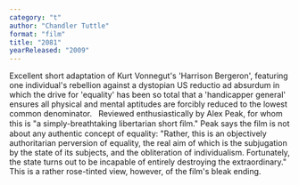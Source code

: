 ```yaml
---
category: "t"
author: "Chandler Tuttle"
format: "film"
title: "2081"
yearReleased: "2009"
---
```

Excellent short adaptation of Kurt Vonnegut's 			'Harrison Bergeron', featuring one individual's rebellion against a 			dystopian US reductio ad absurdum in which the drive for 			'equality' has been so total that a 'handicapper general' ensures 			all physical and mental aptitudes are forcibly reduced to the lowest 			common denominator.
 
Reviewed enthusiastically by			Alex Peak, for 			whom this is "a simply-breathtaking libertarian short ﬁlm." Peak 			says the film is not about any authentic concept of equality: 			"Rather, this is an objectively authoritarian perversion of 			equality, the real aim of which is the subjugation by the state of 			its subjects, and the obliteration of individualism. Fortunately, 			the state turns out to be incapable of entirely destroying the 			extraordinary." This is a rather rose-tinted view, however, of the 			film's bleak ending.
 
 
